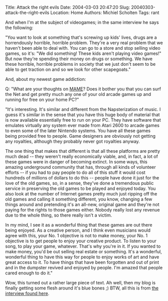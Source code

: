 Title: Attack the right evils
Date: 2004-03-03 20:47:20
Slug: 20040303-attack-the-right-evils
Location: Home
Authors: Michiel Scholten
Tags: rant

<p>And when I'm at the subject of videogames; in the same interview he says the following:</p>
<p>"You want to look at something that's screwing up kids' lives, drugs are a horrendously horrible, horrible problem. They're a very real problem that we haven't been able to deal with. You can go to a store and stop selling video games, so it's: "We did something! These kids aren't playing video games!" But now they're spending their money on drugs or something. We have these horrible, horrible problems in society that we just don't seem to be able to get traction on and so we look for other scapegoats."</p>

<p>And, about my newest game addiction:</p>

<p>Q: "What are your thoughts on <a href="http://www.mame.net/">MAME</a>? Does it bother you that you can surf the Net and get pretty much any one of your old arcade games up and running for free on your home PC?"</p>
<p>"It's interesting. It's similar and different from the Napsterization of music. I guess it's similar in the sense that you have this huge body of material that is now available essentially free to run on your PC. They have software that emulates virtually any system ever made from Atari 2600 to arcade games to even some of the later Nintendo systems. You have all these games being provided free to people. Game designers are obviously not getting any royalties, although they probably never got royalties anyway.</p>
<p>The one thing that makes that different is that all these platforms are pretty much dead -- they weren't really economically viable, and, in fact, a lot of these games were in danger of becoming extinct. In some ways, this amazing underground community that has, through all kinds of volunteer efforts -- if you had to pay people to do all of this stuff it would cost hundreds of millions of dollars to do this -- people have done it just for the love of the old games, so, in a sense, they've done a tremendous public service in preserving the old games to be played and enjoyed today. You also look at the number of Internet games pretty much just ripping off the old games and calling it something different, you know, changing a few things around and pretending it's an all-new, original game and they're not paying for the rights to those games either. Nobody really lost any revenue due to the whole thing, so there really isn't a victim.</p>
<p>In my mind, I see it as a wonderful thing that these games are out there being enjoyed. As a creative person, and I think even musicians would agree with this, your No. 1 objective is not to make money, your No. 1 objective is to get people to enjoy your creative product. To listen to your song, to play your game, whatever. That's why you're in it. If you wanted to make money, you'd be out selling real estate or something. It's a wonderful, wonderful thing to have this way for people to enjoy works of art and have great access to it. To have things that have been forgotten and out of print and in the dumpster revived and enjoyed by people. I'm amazed that people cared enough to do it."</p>

<p>Wow, this turned out a rather large piece of text. Ah well, then my blog is finally getting some flesh around it's blue bones ;) BTW, all this is from <a href="http://www.salon.com/tech/feature/2004/03/02/eugene_jarvis/">the interview found here</a>.</p>